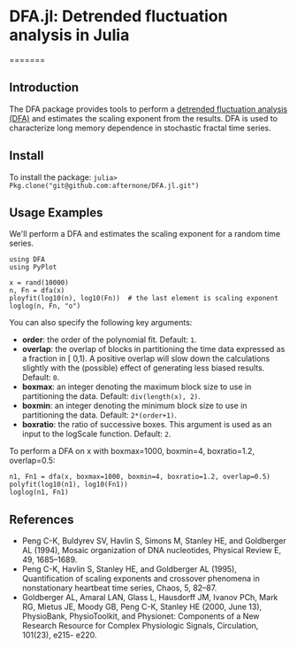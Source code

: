 # DFA.jl: Detrended fluctuation analysis in Julia
=======
## Introduction
The DFA package provides tools to perform a [detrended fluctuation analysis (DFA)](http://en.wikipedia.org/wiki/Detrended_fluctuation_analysis) and estimates the scaling exponent from the results. DFA is used to characterize long memory dependence in stochastic fractal time series.

## Install
To install the package:
`julia> Pkg.clone("git@github.com:afternone/DFA.jl.git")`

## Usage Examples
We'll perform a DFA and estimates the scaling exponent for a random time series.
```
using DFA
using PyPlot

x = rand(10000)
n, Fn = dfa(x)
ployfit(log10(n), log10(Fn))  # the last element is scaling exponent
loglog(n, Fn, "o")
```
You can also specify the following key arguments:

* **order**:  the order of the polynomial fit. Default: `1`.
* **overlap**:  the overlap of blocks in partitioning the time data expressed as a fraction in [
0,1). A positive overlap will slow down the calculations slightly with the (possible)
effect of generating less biased results. Default: `0`.
* **boxmax**: an integer denoting the maximum block size to use in partitioning the data. Default:
`div(length(x), 2)`.
* **boxmin**: an integer denoting the minimum block size to use in partitioning the data. Default: `2*(order+1)`.
* **boxratio**: the ratio of successive boxes. This argument is used as an input to the logScale
function. Default: `2`.

To perform a DFA on x with boxmax=1000, boxmin=4, boxratio=1.2, overlap=0.5:
```
n1, Fn1 = dfa(x, boxmax=1000, boxmin=4, boxratio=1.2, overlap=0.5)
polyfit(log10(n1), log10(Fn1))
loglog(n1, Fn1)
```

## References
* Peng C-K, Buldyrev SV, Havlin S, Simons M, Stanley HE, and Goldberger AL (1994), Mosaic
organization of DNA nucleotides, Physical Review E, 49, 1685–1689.
* Peng C-K, Havlin S, Stanley HE, and Goldberger AL (1995), Quantification of scaling exponents
and crossover phenomena in nonstationary heartbeat time series, Chaos, 5, 82–87.
* Goldberger AL, Amaral LAN, Glass L, Hausdorff JM, Ivanov PCh, Mark RG, Mietus JE, Moody
GB, Peng C-K, Stanley HE (2000, June 13), PhysioBank, PhysioToolkit, and Physionet: Components
of a New Research Resource for Complex Physiologic Signals, Circulation, 101(23), e215-
e220.
